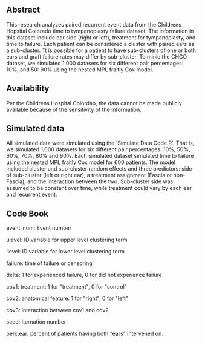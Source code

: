 ## Abstract

This research analyzes paired recurrent event data from the Childrens Hopsital Colorado time to tympanoplasty failure dataset. The information in this dataset include ear side (right or left), treatment for tympanoplasty, and time to failure. Each patient can be considered a cluster with paired ears as a sub-cluster. Tt is possible for a patient to have sub-clusters of one or both ears and graft failure rates may differ by sub-cluster. To minic the CHCO dataset, we simulated 1,000 datasets for six different pair percentages: 10%, and 50: 90% using the nested MPL fraitly Cox model.

## Availability

Per the Childrens Hospital Colordao, the data cannot be made publicly available because of the sensitivity of the information.

## Simulated data

All simulated data were simulated using the 'Simulate Data Code.R'. That is, we simulated 1,000 datasets for six different pair percentages: 10%, 50%, 60%, 70%, 80% and 90%. Each simulated dataset simulated time to failure using the nested MPL fraitly Cox model for 600 patients. The model included cluster and sub-cluster random effects and three predictors: side of sub-cluster (left or right ear), a treatment assignment (Fascia or non-Fascia), and the interaction between the two. Sub-cluster side was assumed to be constant over time, while treatment could vary by each ear and recurrent event. 

## Code Book

event_num: Event number 

ulevel:  ID variable for upper level clustering term 

llevel: ID variable for lower level clustering term 

failure: time of failure or censoring 

delta: 1 for experienced failure, 0 for did not experience failure

cov1: treatment: 1 for "treatment", 0 for "control"  

cov2: anatomical feature: 1 for "right", 0 for "left"  

cov3: interaction between cov1 and cov2

seed: Iternation number

perc.ear: percent of patients having both "ears" intervened on.
